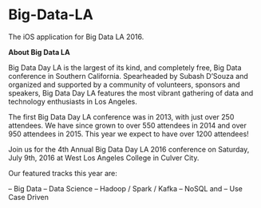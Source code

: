 # Big-Data-LA
The iOS application for Big Data LA 2016.

**About Big Data LA**

Big Data Day LA is the largest of its kind, and completely free, Big Data conference in Southern California. Spearheaded by Subash D’Souza and organized and supported by a community of volunteers, sponsors and speakers, Big Data Day LA features the most vibrant gathering of data and technology enthusiasts in Los Angeles.

The first Big Data Day LA conference was in 2013, with just over 250 attendees. We have since grown to over 550 attendees in 2014 and over 950 attendees in 2015. This year we expect to have over 1200 attendees!

Join us for the 4th Annual Big Data Day LA 2016 conference on Saturday, July 9th, 2016 at West Los Angeles College in Culver City.

Our featured tracks this year are:

– Big Data
– Data Science
– Hadoop / Spark / Kafka
– NoSQL and
– Use Case Driven
